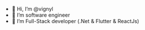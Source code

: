 - 👋 Hi, I’m @vignyl
- 👀 I’m software engineer
- 🌱 I’m Full-Stack developer (.Net & Flutter & ReactJs)

<!---
vignyl/vignyl is a software engineer and are in mobile, web and backend software
--->
